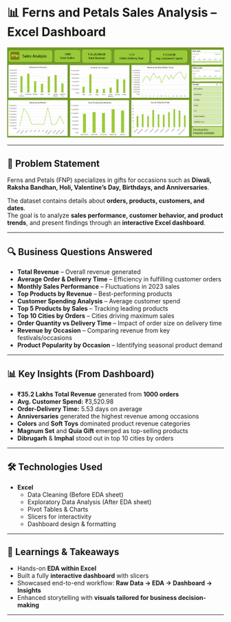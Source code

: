 # 📊 Ferns and Petals Sales Analysis – Excel Dashboard  

![Dashboard Screenshot](fnp-sales-dashboard.pNg)  

---

## 📝 Problem Statement  
Ferns and Petals (FNP) specializes in gifts for occasions such as **Diwali, Raksha Bandhan, Holi, Valentine’s Day, Birthdays, and Anniversaries**.  

The dataset contains details about **orders, products, customers, and dates**.  
The goal is to analyze **sales performance, customer behavior, and product trends**, and present findings through an **interactive Excel dashboard**.  

---

## 🔍 Business Questions Answered  
- **Total Revenue** – Overall revenue generated  
- **Average Order & Delivery Time** – Efficiency in fulfilling customer orders  
- **Monthly Sales Performance** – Fluctuations in 2023 sales  
- **Top Products by Revenue** – Best-performing products  
- **Customer Spending Analysis** – Average customer spend  
- **Top 5 Products by Sales** – Tracking leading products  
- **Top 10 Cities by Orders** – Cities driving maximum sales  
- **Order Quantity vs Delivery Time** – Impact of order size on delivery time  
- **Revenue by Occasion** – Comparing revenue from key festivals/occasions  
- **Product Popularity by Occasion** – Identifying seasonal product demand  

---

## 📊 Key Insights (From Dashboard)  
- **₹35.2 Lakhs Total Revenue** generated from **1000 orders**  
- **Avg. Customer Spend:** ₹3,520.98  
- **Order-Delivery Time:** 5.53 days on average  
- **Anniversaries** generated the highest revenue among occasions  
- **Colors** and **Soft Toys** dominated product revenue categories  
- **Magnum Set** and **Quia Gift** emerged as top-selling products  
- **Dibrugarh** & **Imphal** stood out in top 10 cities by orders  

---

## 🛠️ Technologies Used  
- **Excel**  
  - Data Cleaning (Before EDA sheet)  
  - Exploratory Data Analysis (After EDA sheet)  
  - Pivot Tables & Charts  
  - Slicers for interactivity  
  - Dashboard design & formatting  

---

## 🚀 Learnings & Takeaways  
- Hands-on **EDA within Excel**  
- Built a fully **interactive dashboard** with slicers  
- Showcased end-to-end workflow: **Raw Data → EDA → Dashboard → Insights**  
- Enhanced storytelling with **visuals tailored for business decision-making**  

---
